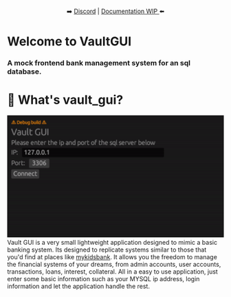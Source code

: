  <p align="center">
 <br><br>
➡️
<a href="https://discord.gg/Kd7udvugQN">Discord</a> | 
<a href="https://github.com/Xanthus58/vault_gui/wiki">Documentation WIP </a>
 ⬅️
</p>

# Welcome to VaultGUI
### A mock frontend bank management system for an sql database.

# 🤔 What's vault_gui?
![Alt text](/assets/demo.gif)
Vault GUI is a very small lightweight application designed to mimic a basic banking system. Its designed to replicate systems similar to those that you'd find at places like [mykidsbank](https://mykidsbank.org/). It allows you the freedom to manage the financial systems of your dreams, from admin accounts, user accounts, transactions, loans, interest, collateral. All in a easy to use application, just enter some basic information such as your MYSQL ip address, login information and let the application handle the rest. 
